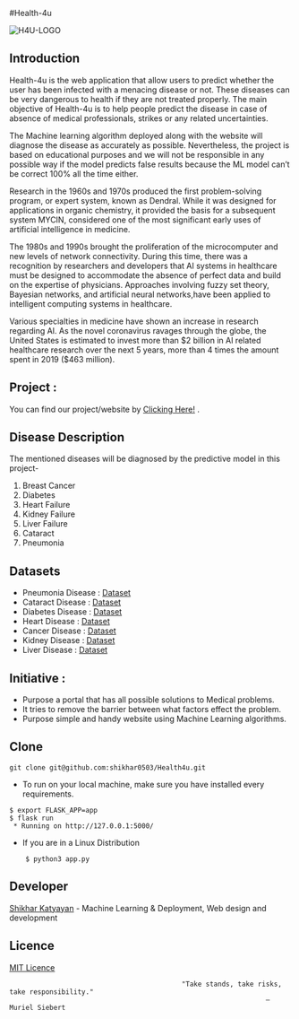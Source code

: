 #Health-4u

![H4U-LOGO](https://user-images.githubusercontent.com/106606656/211565810-30bd2b2e-5471-4db4-8402-067905baf16a.jpg)

## Introduction
<p>Health-4u is the web application that allow users to predict whether the user has been infected with a menacing disease or not. These diseases can be very dangerous to health if they are not treated properly. The main objective of Health-4u is to help people predict the disease in case of absence of medical professionals, strikes or any related uncertainties.</p>

</p>The Machine learning algorithm deployed along with the website will diagnose the disease as accurately as possible. Nevertheless, the project is based on educational purposes and we will not be responsible in any possible way if the model predicts false results because the ML model can’t be correct 100% all the time either. </p>

</p>Research in the 1960s and 1970s produced the first problem-solving program, or expert system, known as Dendral. While it was designed for applications in organic chemistry, it provided the basis for a subsequent system MYCIN, considered one of the most significant early uses of artificial intelligence in medicine.</p>

</p>The 1980s and 1990s brought the proliferation of the microcomputer and new levels of network connectivity. During this time, there was a recognition by researchers and developers that AI systems in healthcare must be designed to accommodate the absence of perfect data and build on the expertise of physicians. Approaches involving fuzzy set theory, Bayesian networks, and artificial neural networks,have been applied to intelligent computing systems in healthcare.</p>

</p>Various specialties in medicine have shown an increase in research regarding AI. As the novel coronavirus ravages through the globe, the United States is estimated to invest more than $2 billion in AI related healthcare research over the next 5 years, more than 4 times the amount spent in 2019 ($463 million).</p>

## Project :
You can find our project/website by [Clicking Here!](https://arcane-garden-82331.herokuapp.com/) .



## Disease Description
The mentioned diseases will be diagnosed by the predictive model in this project-

1) Breast Cancer
2) Diabetes 
3) Heart Failure 
4) Kidney Failure
5) Liver Failure
6) Cataract
7) Pneumonia 


## Datasets
 - Pneumonia Disease     :              [Dataset](https://www.kaggle.com/paultimothymooney/chest-xray-pneumonia)
 - Cataract Disease         :              [Dataset](https://www.kaggle.com/ahmedhamada0/brain-tumor-detection)
 - Diabetes Disease        :              [Dataset](https://github.com/shikhar0503/data/diabetes.csv)
 - Heart Disease             :              [Dataset](https://github.com/shikhar0503/data/heart.csv)
 - Cancer Disease           :              [Dataset](https://github.com/shikhar0503/data/cancer.csv)
 - Kidney Disease           :              [Dataset](https://github.com/shikhar0503/data/kidney_disease.csv)
 - Liver Disease              :              [Dataset](https://github.com/shikhar0503/data/indian_liver_patient.csv)

## Initiative :
* Purpose a portal that has all possible solutions to Medical problems.
* It tries to remove the barrier between what factors effect the problem.
* Purpose simple and handy website using Machine Learning algorithms.


## Clone

```
git clone git@github.com:shikhar0503/Health4u.git
```
- To run on your local machine, make sure you have installed every requirements.
```
$ export FLASK_APP=app
$ flask run
 * Running on http://127.0.0.1:5000/
 ```
 - If you are in a Linux Distribution
 ``` $ cd Health4u
     $ python3 app.py
```
 
## Developer
[Shikhar Katyayan](https://github.com/shikhar0503) - Machine Learning & Deployment, Web design and development


## Licence

[MIT Licence](https://github.com/shikhar0503/blob/main/LICENSE)


                                               "Take stands, take risks, take responsibility."
                                                                    — Muriel Siebert
